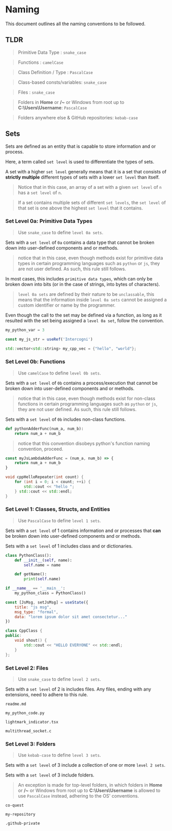 # Naming
This document outlines all the naming conventions to be followed.

## TLDR
> Primitive Data Type : `snake_case`

> Functions : `camelCase`

> Class Definition / Type : `PascalCase`

> Class-based consts/variables: `snake_case`

> Files : `snake_case`

> Folders in **Home** or **/~** or Windows from root up to **C:\Users\Username**: `PascalCase`

> Folders anywhere else & GitHub repositories: `kebab-case`

## Sets
Sets are defined as an entity that is capable to store information and or process.

Here, a term called `set level` is used to differentiate the types of sets. 

A set with a higher `set level` generally means that it is a set that consists of **strictly multiple** different types of sets with a lower `set level` than itself.
> Notice that in this case, an array of a set with a given `set level` of `n` has a `set level` of `n`.

> If a set contains multiple sets of different `set levels`, the `set level` of that set is one above the highest `set level` that it contains.

### Set Level 0a: Primitive Data Types

> Use `snake_case` to define `level 0a sets`. 

Sets with a `set level` of `0a` contains a data type that cannot be broken down into user-defined components and or methods. 

> notice that in this case, even though methods exist for primitive data types in certain programming languages such as `python` or `js`, they are not user defined. As such, this rule still follows.

In most cases, this includes `primitive data types`, which can only be broken down into bits (or in the case of strings, into bytes of characters).

> `level 0a sets` are defined by their nature to be `unclassable`, this means that the information inside `level 0a sets` cannot be assigned a custom identifier or name by the programmer.

Even though the call to the set may be defined via a function, as long as it resulted with the set being assigned a `level 0a set`, follow the convention.

```python
my_python_var = 3
```
```js
const my_js_str = useRef('Intercogni')
```
```cpp
std::vector<std::string> my_cpp_vec = {"hello", "world"};
```

### Set Level 0b: Functions
> Use `camelCase` to define `level 0b sets`.

Sets with a `set level` of `0b` contains a process/execution that cannot be broken down into user-defined components and or methods.

> notice that in this case, even though methods exist for non-class functions in certain programming languages such as `python` or `js`, they are not user defined. As such, this rule still follows.

Sets with a `set level` of `0b` includes non-class functions.

```python
def pythonAdderFunc(num_a, num_b):
    return num_a + num_b
```
> notice that this convention disobeys python's function naming convention, proceed.

```js
const myJsLambdaAdderFunc = (num_a, num_b) => {
    return num_a + num_b
}
```
```cpp
void cppHelloRepeater(int count) {
    for (int i = 0; i < count; ++i) {
        std::cout << "hello ";
    } std::cout << std::endl;
}
```

### Set Level 1: Classes, Structs, and Entities
> Use `PascalCase` to define `level 1 sets`.

Sets with a `set level` of 1 contains information and or processes that **can** be broken down into user-defined components and or methods.

Sets with a `set level` of 1 includes class and or dictionaries.

```python
class PythonClass():
    def __init__(self, name):
        self.name = name

    def getName():
        print(self.name)

if __name__ == '__main__':
    my_python_class = PythonClass()
```

```js
const [JsMsg, setJsMsg] = useState({
    title: "js msg",
    msg_type: "formal",
    data: "lorem ipsum dolor sit amet consectetur..."
})
```

```cpp
class CppClass {
public:
    void shout() {
        std::cout << "HELLO EVERYONE" << std::endl;
    }
};
```

### Set Level 2: Files
> Use `snake_case` to define `level 2 sets`.

Sets with a `set level` of 2 is includes files. Any files, ending with any extensions, need to adhere to this rule.

```
readme.md
```

```
my_python_code.py
```

```
lightmark_indicator.tsx
```

```
multithread_socket.c
```


### Set Level 3: Folders
> Use `kebab-case` to define `level 3 sets`.

Sets with a `set level` of 3 include a collection of one or more `level 2 sets`.

Sets with a `set level` of 3 include folders.

> An exception is made for top-level folders, in which folders in **Home** or **/~** or Windows from root up to **C:\Users\Username** is allowed to use `PascalCase` instead, adhering to the OS' conventions.

```
co-quest
```

```
my-repository
```

```
.github-private
```